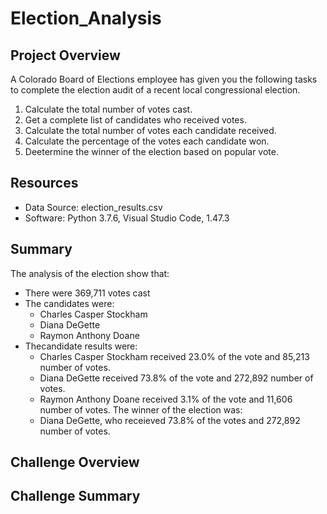 # Election_Analysis

## Project Overview
A Colorado Board of Elections employee has given you the following tasks to complete the election audit of a recent local congressional election.

1. Calculate the total number of votes cast.
2. Get a complete list of candidates who received votes.
3. Calculate the total number of votes each candidate received.
4. Calculate the percentage of the votes each candidate won.
5. Deetermine the winner of the election based on popular vote.

## Resources
- Data Source:  election_results.csv
- Software:  Python 3.7.6, Visual Studio Code, 1.47.3

## Summary
The analysis of the election show that:
- There were 369,711 votes cast
- The candidates were:
    - Charles Casper Stockham
    - Diana DeGette
    - Raymon Anthony Doane
 - Thecandidate results were:
    - Charles Casper Stockham received 23.0% of the vote and 85,213 number of votes.
    - Diana DeGette received 73.8% of the vote and 272,892 number of votes.
    - Raymon Anthony Doane received 3.1% of the vote and 11,606 number of votes.
 The winner of the election was:
    - Diana DeGette, who receieved 73.8% of the votes and 272,892 number of votes.
 
 ## Challenge Overview
 
 
 ## Challenge Summary
    
